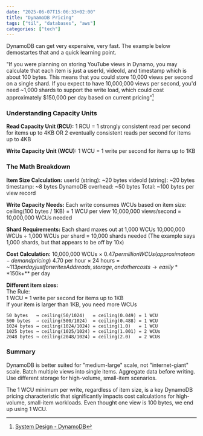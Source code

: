 ```yaml
---
date: "2025-06-07T15:06:33+02:00"
title: "DynamoDB Pricing"
tags: ["til", "databases", "aws"]
categories: ["tech"]
---
```


DynamoDB can get very expensive, very fast. The example below demostartes that and a quick learning point.

"If you were planning on storing YouTube views in Dynamo, you may calculate that each item is just a userId, videoId, and timestamp which is about 100 bytes. This means that you could store 10,000 views per second on a single shard. If you expect to have 10,000,000 views per second, you'd need ~1,000 shards to support the write load, which could cost approximately $150,000 per day based on current pricing"[^1]
[^1]: [System Design - DynamoDB](https://www.hellointerview.com/learn/system-design/deep-dives/dynamodb)

### Understanding Capacity Units
**Read Capacity Unit (RCU):**
1 RCU = 1 strongly consistent read per second for items up to 4KB
OR 2 eventually consistent reads per second for items up to 4KB

**Write Capacity Unit (WCU):**
1 WCU = 1 write per second for items up to 1KB


### The Math Breakdown
**Item Size Calculation:**
userId (string): ~20 bytes
videoId (string): ~20 bytes
timestamp: ~8 bytes
DynamoDB overhead: ~50 bytes
Total: ~100 bytes per view record

**Write Capacity Needs:**
Each write consumes WCUs based on item size: ceiling(100 bytes / 1KB) = 1 WCU per view
10,000,000 views/second = 10,000,000 WCUs needed

**Shard Requirements:**
Each shard maxes out at 1,000 WCUs
10,000,000 WCUs ÷ 1,000 WCUs per shard = 10,000 shards needed
(The example says 1,000 shards, but that appears to be off by 10x)

**Cost Calculation:**
10,000,000 WCUs × $0.47 per million WCUs (approximate on-demand pricing)
~$4.70 per hour × 24 hours = ~$113 per day just for writes
Add reads, storage, and other costs → easily **$150k+** per day

**Different item sizes:**  
The Rule:  
1 WCU = 1 write per second for items up to 1KB  
If your item is larger than 1KB, you need more WCUs
```
50 bytes   → ceiling(50/1024)   = ceiling(0.049) = 1 WCU
500 bytes  → ceiling(500/1024)  = ceiling(0.488) = 1 WCU  
1024 bytes → ceiling(1024/1024) = ceiling(1.0)   = 1 WCU
1025 bytes → ceiling(1025/1024) = ceiling(1.001) = 2 WCUs
2048 bytes → ceiling(2048/1024) = ceiling(2.0)   = 2 WCUs
```

### Summary
DynamoDB is better suited for "medium-large" scale, not "internet-giant" scale.
Batch multiple views into single items.
Aggregate data before writing.
Use different storage for high-volume, small-item scenarios.

The 1 WCU minimum per write, regardless of item size, is a key DynamoDB pricing characteristic that significantly impacts cost calculations for high-volume, small-item workloads. Even thought one view is 100 bytes, we end up using 1 WCU.